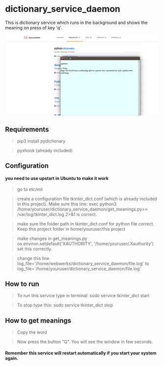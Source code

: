 # dictionary_service_daemon
This is dictionary service which runs in the background and shows the meaning on press of key 'q'.

[![loader](https://github.com/Gaurav200893/dictionary_service_daemon/blob/master/tkinter_dictionary.png)](#features)

## Requirements
> pip3 install pydictionary

> pyxhook (already included)

## Configuration
#### you need to use upstart in Ubuntu to make it work

> go to etc/init

> create a configuration file tkinter_dict.conf (which is already included in this project). Make sure this line: exec python3 /home/youruser/dictionary_service_daemon/get_meanings.py>> /var/log/tkinter_dict.log 2>&1 is correct.

> make sure the folder path in tkinter_dict.conf for python file correct. Keep this project folder in home/youruser/this project

> make changes in get_meanings.py os.environ.setdefault('XAUTHORITY', '/home/youruser/.Xauthority') set this correctly.

> change this line log_file='/home/webwerks/dictionary_service_daemon/file.log' to log_file='/home/youruser/dictionary_service_daemon/file.log'

## How to run

> To run this service type in terminal: sudo service tkinter_dict start

> To stop type this: sudo service tkinter_dict stop

## How to get meanings

> Copy the word 

> Now press the button "Q". You will see the window in few seconds.

#### Remember this service will restart automatically if you start your system again.

